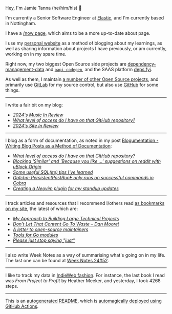 Hey, I'm Jamie
Tanna (he/him/his) 👋

I'm currently a Senior Software Engineer at [Elastic](https://elastic.co/), and I'm currently based in Nottingham.

I have a [/now page](https://www.jvt.me/now/?utm_campaign=github-jamietanna), which aims to be a more up-to-date about page.

I use my [personal website](https://www.jvt.me/?utm_campaign=github-jamietanna) as a method of blogging about my learnings, as well as sharing information about projects I have previously, or am currently, working on in my spare time.

Right now, my two biggest Open Source side projects are [dependency-management-data](https://dmd.tanna.dev) and [`oapi-codegen`](https://github.com/deepmap/oapi-codegen/), and the SAAS platform [deps.fyi](https://deps.fyi).

As well as them, I maintain [a number of other Open Source projects](https://www.jvt.me/open-source/?utm_campaign=github-jamietanna), and primarily use [GitLab](https://gitlab.com/jamietanna) for my source control, but also use [GitHub](https://github.com/jamietanna) for some things.

---

I write a fair bit on my blog:


- [_2024's Music In Review_](https://www.jvt.me/music-in-review/2024/?utm_campaign=github-jamietanna)
- [_What level of access do I have on that GitHub repository?_](https://www.jvt.me/posts/2025/01/02/what-access-github/?utm_campaign=github-jamietanna)
- [_2024's Site In Review_](https://www.jvt.me/site-in-review/2024/?utm_campaign=github-jamietanna)

---

I blog as a form of documentation, as noted in my post [Blogumentation - Writing Blog Posts as a Method of Documentation](https://www.jvt.me/posts/2017/06/25/blogumentation/?utm_campaign=github-jamietanna):


- [_What level of access do I have on that GitHub repository?_](https://www.jvt.me/posts/2025/01/02/what-access-github/?utm_campaign=github-jamietanna)
- [_Blocking 'Similar' and 'Because you like ...' suggestions on reddit with uBlock Origin_](https://www.jvt.me/posts/2024/12/17/ublock-origin-reddit/?utm_campaign=github-jamietanna)
- [_Some useful SQL(ite) tips I've learned_](https://www.jvt.me/posts/2024/12/05/sql-tidbits/?utm_campaign=github-jamietanna)
- [_Gotcha: PersistentPostRunE only runs on successful commands in Cobra_](https://www.jvt.me/posts/2024/11/29/gotcha-cobra-persistentpostrune/?utm_campaign=github-jamietanna)
- [_Creating a Neovim plugin for my standup updates_](https://www.jvt.me/posts/2024/11/24/neovim-standup/?utm_campaign=github-jamietanna)

---

I track articles and resources that I recommend I/others read [as bookmarks on my site](https://www.jvt.me/kind/bookmarks/?utm_campaign=github-jamietanna), the latest of which are:


- [_My Approach to Building Large Technical Projects_](https://mitchellh.com/writing/building-large-technical-projects?utm_campaign=github-jamietanna)
- [_Don’t Let That Content Go To Waste – Dan Moore!_](https://www.mooreds.com/wordpress/archives/3667?utm_campaign=github-jamietanna)
- [_A letter to open-source maintainers_](https://xuanwo.io/2024/10-a-letter-to-open-source-maintainers/?utm_campaign=github-jamietanna)
- [_Tools for Go modules_](https://cirw.in/blog/go-tools?utm_campaign=github-jamietanna)
- [_Please just stop saying "just"_](https://sgringwe.com/2019/10/10/Please-just-stop-saying-just.html?utm_campaign=github-jamietanna)

---

I also write Week Notes as a way of summarising what's going on in my life. The last one can be found at [Week Notes 24#52](https://www.jvt.me/week-notes/2024/52/?utm_campaign=github-jamietanna).

---

I like to track my data in [IndieWeb fashion](https://indieweb.org/why). For instance, the last book I read was _From Project to Profit_ by Heather Meeker, and yesterday, I took 4268 steps.

---
This is an [autogenerated README](https://www.jvt.me/posts/2022/01/12/autogenerated-profile-readme/?utm_campaign=github-jamietanna), which is [automagically deployed using GitHub Actions](https://github.com/jamietanna/jamietanna/blob/main/.github/workflows/rebuild.yml).
